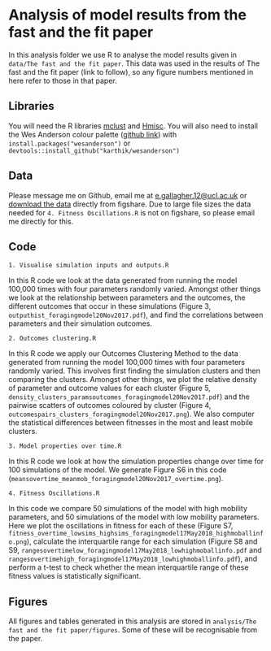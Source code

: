 # Analysis of model results from the fast and the fit paper

In this analysis folder we use R to analyse the model results given in `data/The fast and the fit paper`. This data was used in the results of The fast and the fit paper (link to follow), so any figure numbers mentioned in here refer to those in that paper.

## Libraries

You will need the R libraries [mclust](https://cran.r-project.org/web/packages/mclust/index.html) and [Hmisc](https://cran.r-project.org/web/packages/Hmisc/index.html). You will also need to install the Wes Anderson colour palette ([github link](https://github.com/karthik/wesanderson)) with
`install.packages("wesanderson")`
or
`devtools::install_github("karthik/wesanderson")`


## Data

Please message me on Github, email me at e.gallagher.12@ucl.ac.uk or [download the data](https://figshare.com/account/projects/58973/articles/7609763) directly from figshare.
Due to large file sizes the data needed for `4. Fitness Oscillations.R` is not on figshare, so please email me directly for this.

## Code

`1. Visualise simulation inputs and outputs.R`

In this R code we look at the data generated from running the model 100,000 times with four parameters randomly varied. Amongst other things we look at the relationship between parameters and the outcomes, the different outcomes that occur in these simulations (Figure 3, `outputhist_foragingmodel20Nov2017.pdf`), and find the correlations between parameters and their simulation outcomes.

`2. Outcomes clustering.R`

In this R code we apply our Outcomes Clustering Method to the data generated from running the model 100,000 times with four parameters randomly varied. This involves first finding the simulation clusters and then comparing the clusters. Amongst other things, we plot the relative density of parameter and outcome values for each cluster (Figure 5, `density_clusters_paramsoutcomes_foragingmodel20Nov2017.pdf`) and the pairwise scatters of outcomes coloured by cluster (Figure 4, `outcomespairs_clusters_foragingmodel20Nov2017.png`). We also computer the statistical differences between fitnesses in the most and least mobile clusters.

`3. Model properties over time.R`

In this R code we look at how the simulation properties change over time for 100 simulations of the model. We generate Figure S6 in this code (`meansovertime_meanmob_foragingmodel20Nov2017_overtime.png`).

`4. Fitness Oscillations.R`

In this code we compare 50 simulations of the model with high mobility parameters, and 50 simulations of the model with low mobility parameters. Here we plot the oscillations in fitness for each of these (Figure S7, `fitness_overtime_lowsims_highsims_foragingmodel17May2018_highmoballinfo.png`), calculate the interquartile range for each simulation (Figure S8 and S9, `rangesovertimelow_foragingmodel17May2018_lowhighmoballinfo.pdf` and `rangesovertimehigh_foragingmodel17May2018_lowhighmoballinfo.pdf`), and perform a t-test to check whether the mean interquartile range of these fitness values is statistically significant. 

## Figures

All figures and tables generated in this analysis are stored in `analysis/The fast and the fit paper/figures`. Some of these will be recognisable from the paper.





